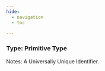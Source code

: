 ```yaml
---
hide:
  - navigation
  - toc

---
```


### Type: Primitive Type


Notes: A Universally Unique Identifier.

